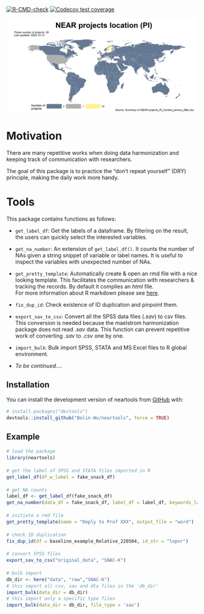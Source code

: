
<!-- README.md is generated from README.Rmd. Please edit that file -->

<!-- badges: start -->
[![R-CMD-check](https://github.com/Bolin-Wu/neartools/actions/workflows/R-CMD-check.yaml/badge.svg)](https://github.com/Bolin-Wu/neartools/actions/workflows/R-CMD-check.yaml)
[![Codecov test
coverage](https://codecov.io/gh/Bolin-Wu/neartools/branch/master/graph/badge.svg)](https://app.codecov.io/gh/Bolin-Wu/neartools?branch=master)
<!-- badges: end -->

![](man/figures/country_map.jpeg)<!-- -->

# Motivation

There are many repetitive works when doing data harmonization and
keeping track of communication with researchers.

The goal of this package is to practice the “don’t repeat yourself”
(DRY) principle, making the daily work more handy.

# Tools

This package contains functions as follows:

-   `get_label_df`: Get the labels of a dataframe. By filtering on the
    result, the users can quickly select the interested variables.

-   `get_na_number`: An extension of `get_label_df()`. It counts the
    number of NAs given a string snippet of variable or label names. It
    is useful to inspect the variables with unexpected number of NAs.

-   `get_pretty_template`: Automatically create & open an rmd file with
    a nice looking template. This facilitates the communication with
    researchers & tracking the records. By default it complies an *html*
    file.  
    For more information about R markdown please see
    [here](https://rmarkdown.rstudio.com).

-   `fix_dup_id`: Check existence of ID duplication and pinpoint them.

-   `export_sav_to_csv`: Convert all the SPSS data files (*.sav*) to csv
    files. This conversion is needed because the maelstrom harmonization
    package does not read *.sav* data. This function can prevent
    repetitive work of converting *.sav* to *.csv* one by one.

-   `import_bulk`: Bulk import SPSS, STATA and MS Excel files to R
    global environment.

-   *To be continued….*

## Installation

You can install the development version of neartools from
[GitHub](https://github.com/) with:

``` r
# install.packages("devtools")
devtools::install_github("Bolin-Wu/neartools", force = TRUE)
```

## Example

``` r
# load the package
library(neartools)

# get the label of SPSS and STATA files imported in R
get_label_df(df_w_label = fake_snack_df)

# get NA counts
label_df <- get_label_df(fake_snack_df)
get_na_number(data_df = fake_snack_df, label_df = label_df, keywords_label = "dementia")

# initiate a rmd file 
get_pretty_template(name = "Reply to Prof XXX", output_file = "word")

# check ID duplication
fix_dup_id(df = baseline_example_Relative_220504, id_str = "lopnr")

# convert SPSS files
export_sav_to_csv("original_data", "SNAC-K")

# bulk import
db_dir <- here("data", "raw","SNAC-K")
# this import all csv, sav and dta files in the 'db_dir'
import_bulk(data_dir = db_dir)
# this import only a specific type files
import_bulk(data_dir = db_dir, file_type = 'sav')
```

